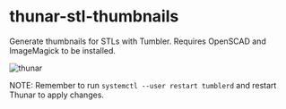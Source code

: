 # thunar-stl-thumbnails

Generate thumbnails for STLs with Tumbler. Requires OpenSCAD and ImageMagick to be installed.

![thunar](https://user-images.githubusercontent.com/35242550/182044826-e9520fed-98f5-47e9-8000-ea5c9ea56e3e.png)


NOTE: Remember to run `systemctl --user restart tumblerd` and restart Thunar to apply changes.
